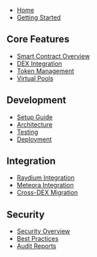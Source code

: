 * [Home](/)
* [Getting Started](getting-started.md)

## Core Features
* [Smart Contract Overview](features/smart-contract.md)
* [DEX Integration](features/dex-integration.md)
* [Token Management](features/token-management.md)
* [Virtual Pools](features/virtual-pools.md)

## Development
* [Setup Guide](development/setup.md)
* [Architecture](development/architecture.md)
* [Testing](development/testing.md)
* [Deployment](development/deployment.md)

## Integration
* [Raydium Integration](integration/raydium.md)
* [Meteora Integration](integration/meteora.md)
* [Cross-DEX Migration](integration/migration.md)

## Security
* [Security Overview](security/overview.md)
* [Best Practices](security/best-practices.md)
* [Audit Reports](security/audits.md) 
<!-- Auto-update: 2025-10-06T17:51:59.895928 -->

<!-- Auto-update: 2025-10-14T15:22:24.594350 -->

<!-- Auto-update: 2025-10-15T11:17:30.039790 -->

<!-- Auto-update: 2025-10-19T09:46:13.922674 -->
